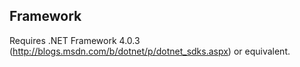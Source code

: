 ## Framework ##

Requires .NET Framework 4.0.3 (http://blogs.msdn.com/b/dotnet/p/dotnet_sdks.aspx) or equivalent.